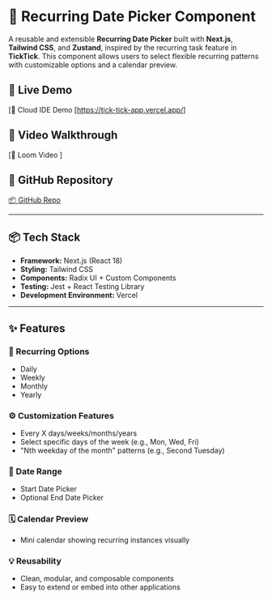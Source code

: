# 📆 Recurring Date Picker Component

A reusable and extensible **Recurring Date Picker** built with **Next.js**, **Tailwind CSS**, and **Zustand**, 
inspired by the recurring task feature in **TickTick**. This component allows users to select flexible recurring
patterns with customizable options and a calendar preview.

## 🚀 Live Demo

[🔗 Cloud IDE Demo [https://tick-tick-app.vercel.app/]

## 🎥 Video Walkthrough

[🎥 Loom Video ]

## 📁 GitHub Repository

[📦 GitHub Repo](https://github.com/RAMAKRISHNA3488/TickTick-App)

---

## 📦 Tech Stack

- **Framework:** Next.js (React 18)
- **Styling:** Tailwind CSS
- **Components:** Radix UI + Custom Components
- **Testing:** Jest + React Testing Library
- **Development Environment:** Vercel

---

## ✨ Features

### 🔁 Recurring Options
- Daily
- Weekly
- Monthly
- Yearly

### ⚙️ Customization Features
- Every X days/weeks/months/years
- Select specific days of the week (e.g., Mon, Wed, Fri)
- "Nth weekday of the month" patterns (e.g., Second Tuesday)

### 📆 Date Range
- Start Date Picker
- Optional End Date Picker

### 🗓️ Calendar Preview
- Mini calendar showing recurring instances visually

### 💡 Reusability
- Clean, modular, and composable components
- Easy to extend or embed into other applications

